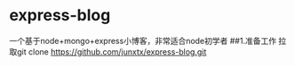 # express-blog
一个基于node+mongo+express小博客，非常适合node初学者
##1.准备工作
拉取git clone https://github.com/junxtx/express-blog.git
